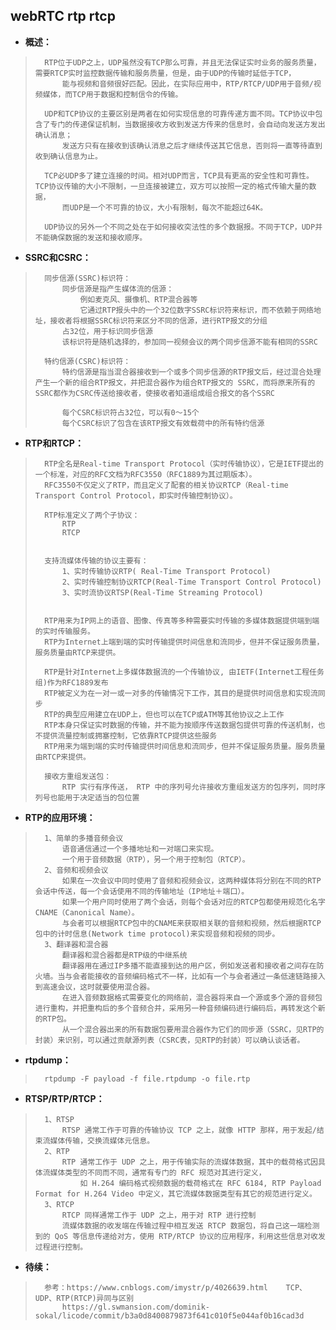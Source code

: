 ## webRTC rtp rtcp
- **概述：**
>       RTP位于UDP之上，UDP虽然没有TCP那么可靠，并且无法保证实时业务的服务质量，需要RTCP实时监控数据传输和服务质量，但是，由于UDP的传输时延低于TCP，
>           能与视频和音频很好匹配。因此，在实际应用中，RTP/RTCP/UDP用于音频/视频媒体，而TCP用于数据和控制信令的传输。
>
>       UDP和TCP协议的主要区别是两者在如何实现信息的可靠传递方面不同。TCP协议中包含了专门的传递保证机制，当数据接收方收到发送方传来的信息时，会自动向发送方发出确认消息；
>           发送方只有在接收到该确认消息之后才继续传送其它信息，否则将一直等待直到收到确认信息为止。
>
>       TCP必UDP多了建立连接的时间。相对UDP而言，TCP具有更高的安全性和可靠性。TCP协议传输的大小不限制，一旦连接被建立，双方可以按照一定的格式传输大量的数据，
>           而UDP是一个不可靠的协议，大小有限制，每次不能超过64K。
>
>       UDP协议的另外一个不同之处在于如何接收突法性的多个数据报。不同于TCP，UDP并不能确保数据的发送和接收顺序。
>

- **SSRC和CSRC：**
>       同步信源(SSRC)标识符：
>           同步信源是指产生媒体流的信源：
>               例如麦克风、摄像机、RTP混合器等
>               它通过RTP报头中的一个32位数字SSRC标识符来标识，而不依赖于网络地址，接收者将根据SSRC标识符来区分不同的信源，进行RTP报文的分组
>           占32位，用于标识同步信源
>           该标识符是随机选择的，参加同一视频会议的两个同步信源不能有相同的SSRC
>
>       特约信源(CSRC)标识符：
>           特约信源是指当混合器接收到一个或多个同步信源的RTP报文后，经过混合处理产生一个新的组合RTP报文，并把混合器作为组合RTP报文的 SSRC，而将原来所有的SSRC都作为CSRC传送给接收者，使接收者知道组成组合报文的各个SSRC
>
>           每个CSRC标识符占32位，可以有0～15个
>           每个CSRC标识了包含在该RTP报文有效载荷中的所有特约信源
>
>
>
>

- **RTP和RTCP：**
>       RTP全名是Real-time Transport Protocol（实时传输协议），它是IETF提出的一个标准，对应的RFC文档为RFC3550（RFC1889为其过期版本）。
>       RFC3550不仅定义了RTP，而且定义了配套的相关协议RTCP（Real-time Transport Control Protocol，即实时传输控制协议）。
>
>       RTP标准定义了两个子协议：
>           RTP
>           RTCP
>
>
>       支持流媒体传输的协议主要有：
>           1、实时传输协议RTP( Real-Time Transport Protocol)
>           2、实时传输控制协议RTCP(Real-Time Transport Control Protocol)
>           3、实时流协议RTSP(Real-Time Streaming Protocol)
>
>
>       RTP用来为IP网上的语音、图像、传真等多种需要实时传输的多媒体数据提供端到端的实时传输服务。
>       RTP为Internet上端到端的实时传输提供时间信息和流同步，但并不保证服务质量，服务质量由RTCP来提供。
>
>       RTP是针对Internet上多媒体数据流的一个传输协议, 由IETF(Internet工程任务组)作为RFC1889发布
>       RTP被定义为在一对一或一对多的传输情况下工作，其目的是提供时间信息和实现流同步
>       RTP的典型应用建立在UDP上，但也可以在TCP或ATM等其他协议之上工作
>       RTP本身只保证实时数据的传输，并不能为按顺序传送数据包提供可靠的传送机制，也不提供流量控制或拥塞控制，它依靠RTCP提供这些服务
>       RTP用来为端到端的实时传输提供时间信息和流同步，但并不保证服务质量。服务质量由RTCP来提供。
>
>       接收方重组发送包：
>           RTP 实行有序传送， RTP 中的序列号允许接收方重组发送方的包序列，同时序列号也能用于决定适当的包位置
>

- **RTP的应用环境：**
>       1、简单的多播音频会议
>           语音通信通过一个多播地址和一对端口来实现。
>           一个用于音频数据（RTP），另一个用于控制包（RTCP）。
>       2、音频和视频会议
>           如果在一次会议中同时使用了音频和视频会议，这两种媒体将分别在不同的RTP会话中传送，每一个会话使用不同的传输地址（IP地址＋端口）。
>           如果一个用户同时使用了两个会话，则每个会话对应的RTCP包都使用规范化名字CNAME（Canonical Name）。
>           与会者可以根据RTCP包中的CNAME来获取相关联的音频和视频，然后根据RTCP包中的计时信息(Network time protocol)来实现音频和视频的同步。
>       3、翻译器和混合器
>           翻译器和混合器都是RTP级的中继系统
>           翻译器用在通过IP多播不能直接到达的用户区，例如发送者和接收者之间存在防火墙。当与会者能接收的音频编码格式不一样，比如有一个与会者通过一条低速链路接入到高速会议，这时就要使用混合器。
>           在进入音频数据格式需要变化的网络前，混合器将来自一个源或多个源的音频包进行重构，并把重构后的多个音频合并，采用另一种音频编码进行编码后，再转发这个新的RTP包。
>           从一个混合器出来的所有数据包要用混合器作为它们的同步源（SSRC，见RTP的封装）来识别，可以通过贡献源列表（CSRC表，见RTP的封装）可以确认谈话者。
>

- **rtpdump：**
>       rtpdump -F payload -f file.rtpdump -o file.rtp
>

- **RTSP/RTP/RTCP：**
>       1、RTSP
>           RTSP 通常工作于可靠的传输协议 TCP 之上，就像 HTTP 那样，用于发起/结束流媒体传输，交换流媒体元信息。
>       2、RTP
>           RTP 通常工作于 UDP 之上，用于传输实际的流媒体数据，其中的载荷格式因具体流媒体类型的不同而不同，通常有专门的 RFC 规范对其进行定义，
>               如 H.264 编码格式视频数据的载荷格式在 RFC 6184, RTP Payload Format for H.264 Video 中定义，其它流媒体数据类型有其它的规范进行定义。
>       3、RTCP
>           RTCP 同样通常工作于 UDP 之上，用于对 RTP 进行控制
>           流媒体数据的收发端在传输过程中相互发送 RTCP 数据包，将自己这一端检测到的 QoS 等信息传递给对方，使用 RTP/RTCP 协议的应用程序，利用这些信息对收发过程进行控制。
>
>
>
>
>
>

- **待续：**
>       参考：https://www.cnblogs.com/imystr/p/4026639.html    TCP、UDP、RTP(RTCP)异同与区别
>           https://gl.swmansion.com/dominik-sokal/licode/commit/b3a0d8400879873f641c010f5e044af0b16cad3d
>
>
>
>
>
>
>
>
>
>
>
>
>
>
>
>
>
>
>
>
>
>

